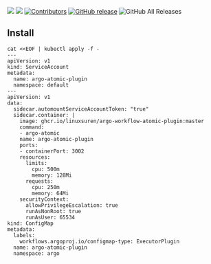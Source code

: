 [![](https://goreportcard.com/badge/linuxsuren/argo-workflow-atomic-plugin)](https://goreportcard.com/report/linuxsuren/argo-workflow-atomic-plugin)
[![](http://img.shields.io/badge/godoc-reference-5272B4.svg?style=flat-square)](https://godoc.org/github.com/linuxsuren/argo-workflow-atomic-plugin)
[![Contributors](https://img.shields.io/github/contributors/linuxsuren/argo-workflow-atomic-plugin.svg)](https://github.com/linuxsuren/argo-workflow-atomic-plugin/graphs/contributors)
[![GitHub release](https://img.shields.io/github/release/linuxsuren/argo-workflow-atomic-plugin.svg?label=release)](https://github.com/linuxsuren/argo-workflow-atomic-plugin/releases/latest)
![GitHub All Releases](https://img.shields.io/github/downloads/linuxsuren/argo-workflow-atomic-plugin/total)

## Install

```shell
cat <<EOF | kubectl apply -f -
---
apiVersion: v1
kind: ServiceAccount
metadata:
  name: argo-atomic-plugin
  namespace: default
---
apiVersion: v1
data:
  sidecar.automountServiceAccountToken: "true"
  sidecar.container: |
    image: ghcr.io/linuxsuren/argo-workflow-atomic-plugin:master
    command:
    - argo-atomic
    name: argo-atomic-plugin
    ports:
    - containerPort: 3002
    resources:
      limits:
        cpu: 500m
        memory: 128Mi
      requests:
        cpu: 250m
        memory: 64Mi
    securityContext:
      allowPrivilegeEscalation: true
      runAsNonRoot: true
      runAsUser: 65534
kind: ConfigMap
metadata:
  labels:
    workflows.argoproj.io/configmap-type: ExecutorPlugin
  name: argo-atomic-plugin
  namespace: argo
```
